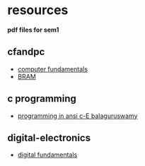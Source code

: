 # resources

**pdf files for sem1**

## cfandpc
- [computer fundamentals](https://github.com/depressed-shashi/resources/raw/main/cfandpc/comp_fundamentals_priti_sinha.pdf)
- [BRAM](https://github.com/depressed-shashi/resources/raw/main/cfandpc/B-Ram-comp_fundamentals.pdf)

## c programming
- [programming in ansi c-E balaguruswamy](https://github.com/depressed-shashi/resources/raw/main/cprogramming/E%20Balagurusamy%20-%20Programming%20in%20ANSI%20C-McGraw%20Hill%20Education.pdf)


## digital-electronics

- [digital fundamentals]()
